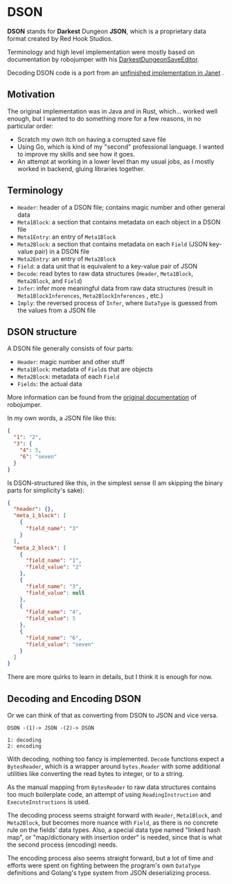 # DSON

**DSON** stands for **Darkest** Dungeon **JSON**, which is a proprietary data format created by Red Hook Studios.

Terminology and high level implementation were mostly based on documentation by robojumper with his
[DarkestDungeonSaveEditor](https://github.com/robojumper/DarkestDungeonSaveEditor/blob/master/docs/dson.md).

Decoding DSON code is a port from an
[unfinished implementation in Janet](https://github.com/thanhnguyen2187/darkest-savior/blob/master/darkest-savior/dson.janet)
.

## Motivation

The original implementation was in Java and in Rust, which... worked well enough, but I wanted to do something more for
a few reasons, in no particular order:

- Scratch my own itch on having a corrupted save file
- Using Go, which is kind of my "second" professional language. I wanted to improve my skills and see how it goes.
- An attempt at working in a lower level than my usual jobs, as I mostly worked in backend, gluing libraries together.

## Terminology

- `Header`: header of a DSON file; contains magic number and other general data
- `Meta1Block`: a section that contains metadata on each object in a DSON file
- `Meta1Entry`: an entry of `Meta1Block`
- `Meta2Block`: a section that contains metadata on each `Field` (JSON key-value pair) in a DSON file
- `Meta2Entry`: an entry of `Meta2Block`
- `Field`: a data unit that is equivalent to a key-value pair of JSON
- `Decode`: read bytes to raw data structures (`Header`, `Meta1Block`, `Meta2Block`, and `Field`)
- `Infer`: infer more meaningful data from raw data structures (result in `Meta1BlockInferences`, `Meta2BlockInferences`
  , etc.)
- `Imply`: the reversed process of `Infer`, where `DataType` is guessed from the values from a JSON file

## DSON structure

A DSON file generally consists of four parts:

- `Header`: magic number and other stuff
- `Meta1Block`: metadata of `Field`s that are objects
- `Meta2Block`: metadata of each `Field`
- `Fields`: the actual data

More information can be found from the
[original documentation](https://github.com/robojumper/DarkestDungeonSaveEditor/blob/master/docs/dson.md)
of robojumper.

In my own words, a JSON file like this:

```json
{
  "1": "2",
  "3": {
    "4": 5,
    "6": "seven"
  }
}
```

Is DSON-structured like this, in the simplest sense (I am skipping the binary parts for simplicity's sake):

```json
{
  "header": {},
  "meta_1_block": [
    {
      "field_name": "3"
    }
  ],
  "meta_2_block": [
    {
      "field_name": "1",
      "field_value": "2"
    },
    {
      "field_name": "3",
      "field_value": null
    },
    {
      "field_name": "4",
      "field_value": 5
    },
    {
      "field_name": "6",
      "field_value": "seven"
    }
  ]
}
```

There are more quirks to learn in details, but I think it is enough for now.

## Decoding and Encoding DSON

Or we can think of that as converting from DSON to JSON and vice versa.

```
DSON -(1)-> JSON -(2)-> DSON

1: decoding
2: encoding
```

With decoding, nothing too fancy is implemented. `Decode` functions expect a `BytesReader`, which is a wrapper around
`bytes.Reader` with some additional utilities like converting the read bytes to integer, or to a string.

As the manual mapping from `BytesReader` to raw data structures contains too much boilerplate code, an attempt of using
`ReadingInstruction` and `ExecuteInstructions` is used.

The decoding process seems straight forward with `Header`, `Meta1Block`, and `Meta2Block`, but becomes more nuance with
`Field`, as there is no concrete rule on the fields' data types. Also, a special data type named "linked hash map", or
"map/dictionary with insertion order" is needed, since that is what the second process (encoding) needs.

The encoding process also seems straight forward, but a lot of time and efforts were spent on fighting between the
program's own `DataType` definitions and Golang's type system from JSON deserializing process.
